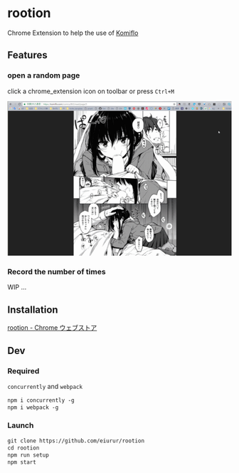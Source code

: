 rootion
=====

Chrome Extension to help the use of <a href="https://komiflo.com/" target="_blank">Komiflo</a>

## Features

### open a random page

click a chrome_extension icon on toolbar or press `Ctrl+M`

![open_random_comic](https://github.com/eiurur/rootion/raw/master/demo/open_random_comic.gif)

### Record the number of times

WIP ...


## Installation

<a href="https://chrome.google.com/webstore/detail/ofgfnmcpbapebapilnaingncapagapgp" target="_blank">rootion - Chrome ウェブストア</a>

## Dev

### Required

`concurrently` and `webpack`

    npm i concurrently -g
    npm i webpack -g

### Launch

    git clone https://github.com/eiurur/rootion
    cd rootion
    npm run setup
    npm start
